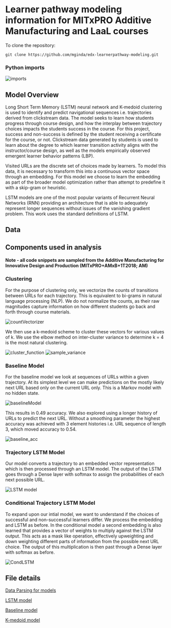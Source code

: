 # Learner pathway modeling information for MITxPRO Additive Manufacturing and LaaL courses

To clone the repository:

```
git clone https://github.com/mginda/edx-learnerpathway-modeling.git

```
### Python imports
![imports](https://github.com/mginda/edx-learnerpathway-modeling/blob/python/images/imports.png)

  
## Model Overview

Long Short Term Memory (LSTM) neural network and K-medoid clustering is used to identify and predict navigational sequences i.e. trajectories derived from clickstream data.  The model seeks to learn how students progress through course design, and how the interplay between trajectory choices impacts the students success in the course. For this project, success and non-success is defined by the student receiving a certificate for the course, or not.  Clickstream data generated by students is used to learn about the degree to which learner transition activity aligns with the instructor/course design, as well as the models empirically observed emergent learner behavior patterns (LBP).

Visited URLs are the discrete set of choices made by learners.  To model this data, it is necessary to transform this into a continuous vector space through an embedding.  For this model we choose to learn the embedding as part of the broader model optimization rather than attempt to predefine it with a skip-gram or heuristic.

LSTM models are one of the most popular variants of Recurrent Neural Networks (RNN) providing an architecture that is able to adequately represent longer sequences without issues of the vanishing gradient problem.   This work uses the standard definitions of LSTM.  

## Data

## Components used in analysis
#### Note - all code snippets are sampled from the Additive Manufacturing for Innovative Design and Production (MITxPRO+AMxB+1T2018; AM)

### Clustering
For the purpose of clustering only, we vectorize the counts of transitions between URLs for each trajectory.  This is equivalent to bi-grams in natural language processing (NLP).  We do not normalize the counts, as their raw magnitudes capture information on how different students go back and forth through course materials.

![countVectorizer](https://github.com/mginda/edx-learnerpathway-modeling/blob/python/images/cluster_CountVectorizer.png)

We then use a k-medoid scheme to cluster these vectors for various values of k.  We use the elbow method on inter-cluster variance to determine k = 4 is the most natural clustering.

![cluster_function](https://github.com/mginda/edx-learnerpathway-modeling/blob/python/images/clustering_function.png)
![sample_variance](https://github.com/mginda/edx-learnerpathway-modeling/blob/python/images/cluster_var_sample.png)

### Baseline Model
For the baseline model we look at sequences of URLs within a given trajectory.  At its simplest level we can make predictions on the mostly likely next URL based only on the current URL only.  This is a Markov model with no hidden state.

![baselineModel](https://github.com/mginda/edx-learnerpathway-modeling/blob/python/images/baseline_model.png)

This results in 0.49 accuracy.  We also explored using a longer history of URLs to predict the next URL.  Without a smoothing parameter the highest accuracy was achieved with 3 element histories i.e. URL sequence of length 3, which moved accuracy to 0.54.

![baseline_acc](https://github.com/mginda/edx-learnerpathway-modeling/blob/python/images/baseline_acc_calc.png)

### Trajectory LSTM Model
Our model converts a trajectory to an embedded vector representation which is then processed through an LSTM model.  The output of the LSTM goes through a Dense layer with softmax to assign the probabilities of each next possible URL.  

![LSTM model](https://github.com/mginda/edx-learnerpathway-modeling/blob/python/images/LSTM_hiddim30embdim30.png)

### Conditional Trajectory LSTM Model
To expand upon our intial model, we want to understand if the choices of successful and non-successful learners differ.  We process the embedding and LSTM as before.  In the conditional model a second embedding is also learned that provides a vector of weights to multiply against the LSTM output.  This acts as a mask like operation, effectively upweighting and down weighting different parts of information from the possible next URL choice.  The output of this multiplication is then past through a Dense layer with softmax as before.

![CondLSTM](https://github.com/mginda/edx-learnerpathway-modeling/blob/python/images/CondLSTM_hiddim30embdim30.png)

## File details

  [Data Parsing for models](https://github.com/mginda/edx-learnerpathway-modeling/blob/python/data_parsing.py)
  
  [LSTM model](https://github.com/mginda/edx-learnerpathway-modeling/blob/python/learning_pathways.ipynb)
  
  [Baseline model](https://github.com/mginda/edx-learnerpathway-modeling/blob/python/baseline_model.ipynb)
  
  [K-medoid model](https://github.com/mginda/edx-learnerpathway-modeling/blob/python/clustering_trajectories.ipynb)


